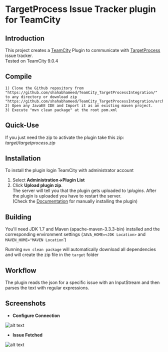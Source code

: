 # TargetProcess Issue Tracker plugin for TeamCity

## Introduction
This project creates a [TeamCity](www.jetbrains.com/teamcity/) Plugin to communicate with [TargetProcess](http://www.targetprocess.com/) issue tracker.<BR>
Tested on TeamCity 9.0.4

## Compile
```
1) Clone the Github repository from "https://github.com/shahabhameed/TeamCity_TargetProcessIntegration/" to any directory or download zip "https://github.com/shahabhameed/TeamCity_TargetProcessIntegration/archive/master.zip".
2) Open any JavaEE IDE and Import it as an existing maven project.
3) Execute "mvn clean package" at the root pom.xml 

```

## Quick-Use
If you just need the zip to activate the plugin take this zip: *target/targetprocess.zip* <BR>

## Installation
To install the plugin login TeamCity with administrator account <BR>
1) Select **Administration->Plugin List** <BR>
2) Click **Upload plugin zip**.<BR>
The server will tell you that the plugin gets uploaded to *<Teamcity Data Directory>\plugins*.
After the plugin is uploaded you have to restart the server.<BR>
(Check the [Documentation](https://confluence.jetbrains.com/display/TCD9/Installing+Additional+Plugins) for manually installing the plugin)

## Building
You'll need JDK 1.7 and Maven (apache-maven-3.3.3-bin) installed and the corresponding environment settings (`JAVA_HOME=<JDK Location>` and `MAVEN_HOME="MAVEN Location`')

Running `mvn clean package` will automatically download all dependencies and will create the zip file in the `target` folder

## Workflow
The plugin reads the json for a specific issue with an InputStream and then parses the text with regular expressions.

Screenshots
-----------

- **Configure Connection**

![alt text](https://github.com/shahabhameed/TeamCity_TargetProcessIntegration/blob/master/screens/screen01.png "Configure Connection")

- **Issue Fetched**

![alt text](https://github.com/shahabhameed/TeamCity_TargetProcessIntegration/blob/master/screens/screen02.png "Issue Fetched")

